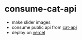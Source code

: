 # consume-cat-api
- make slider images
- consume public api from [cat-api](https://thecatapi.com/)
- deploy on [vercel](https://consume-cat-api.vercel.app/)
